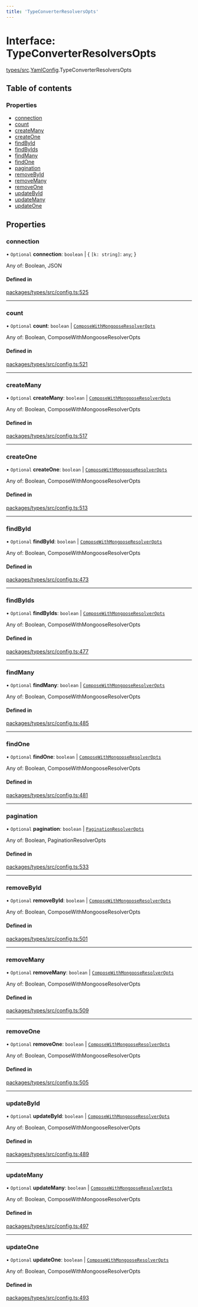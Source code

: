 ```yaml
---
title: 'TypeConverterResolversOpts'
---
```


# Interface: TypeConverterResolversOpts

[types/src](../modules/types_src).[YamlConfig](../modules/types_src.YamlConfig).TypeConverterResolversOpts

## Table of contents

### Properties

- [connection](types_src.YamlConfig.TypeConverterResolversOpts#connection)
- [count](types_src.YamlConfig.TypeConverterResolversOpts#count)
- [createMany](types_src.YamlConfig.TypeConverterResolversOpts#createmany)
- [createOne](types_src.YamlConfig.TypeConverterResolversOpts#createone)
- [findById](types_src.YamlConfig.TypeConverterResolversOpts#findbyid)
- [findByIds](types_src.YamlConfig.TypeConverterResolversOpts#findbyids)
- [findMany](types_src.YamlConfig.TypeConverterResolversOpts#findmany)
- [findOne](types_src.YamlConfig.TypeConverterResolversOpts#findone)
- [pagination](types_src.YamlConfig.TypeConverterResolversOpts#pagination)
- [removeById](types_src.YamlConfig.TypeConverterResolversOpts#removebyid)
- [removeMany](types_src.YamlConfig.TypeConverterResolversOpts#removemany)
- [removeOne](types_src.YamlConfig.TypeConverterResolversOpts#removeone)
- [updateById](types_src.YamlConfig.TypeConverterResolversOpts#updatebyid)
- [updateMany](types_src.YamlConfig.TypeConverterResolversOpts#updatemany)
- [updateOne](types_src.YamlConfig.TypeConverterResolversOpts#updateone)

## Properties

### connection

• `Optional` **connection**: `boolean` | \{ `[k: string]`: `any`;  }

Any of: Boolean, JSON

#### Defined in

[packages/types/src/config.ts:525](https://github.com/Urigo/graphql-mesh/blob/master/packages/types/src/config.ts#L525)

___

### count

• `Optional` **count**: `boolean` | [`ComposeWithMongooseResolverOpts`](types_src.YamlConfig.ComposeWithMongooseResolverOpts)

Any of: Boolean, ComposeWithMongooseResolverOpts

#### Defined in

[packages/types/src/config.ts:521](https://github.com/Urigo/graphql-mesh/blob/master/packages/types/src/config.ts#L521)

___

### createMany

• `Optional` **createMany**: `boolean` | [`ComposeWithMongooseResolverOpts`](types_src.YamlConfig.ComposeWithMongooseResolverOpts)

Any of: Boolean, ComposeWithMongooseResolverOpts

#### Defined in

[packages/types/src/config.ts:517](https://github.com/Urigo/graphql-mesh/blob/master/packages/types/src/config.ts#L517)

___

### createOne

• `Optional` **createOne**: `boolean` | [`ComposeWithMongooseResolverOpts`](types_src.YamlConfig.ComposeWithMongooseResolverOpts)

Any of: Boolean, ComposeWithMongooseResolverOpts

#### Defined in

[packages/types/src/config.ts:513](https://github.com/Urigo/graphql-mesh/blob/master/packages/types/src/config.ts#L513)

___

### findById

• `Optional` **findById**: `boolean` | [`ComposeWithMongooseResolverOpts`](types_src.YamlConfig.ComposeWithMongooseResolverOpts)

Any of: Boolean, ComposeWithMongooseResolverOpts

#### Defined in

[packages/types/src/config.ts:473](https://github.com/Urigo/graphql-mesh/blob/master/packages/types/src/config.ts#L473)

___

### findByIds

• `Optional` **findByIds**: `boolean` | [`ComposeWithMongooseResolverOpts`](types_src.YamlConfig.ComposeWithMongooseResolverOpts)

Any of: Boolean, ComposeWithMongooseResolverOpts

#### Defined in

[packages/types/src/config.ts:477](https://github.com/Urigo/graphql-mesh/blob/master/packages/types/src/config.ts#L477)

___

### findMany

• `Optional` **findMany**: `boolean` | [`ComposeWithMongooseResolverOpts`](types_src.YamlConfig.ComposeWithMongooseResolverOpts)

Any of: Boolean, ComposeWithMongooseResolverOpts

#### Defined in

[packages/types/src/config.ts:485](https://github.com/Urigo/graphql-mesh/blob/master/packages/types/src/config.ts#L485)

___

### findOne

• `Optional` **findOne**: `boolean` | [`ComposeWithMongooseResolverOpts`](types_src.YamlConfig.ComposeWithMongooseResolverOpts)

Any of: Boolean, ComposeWithMongooseResolverOpts

#### Defined in

[packages/types/src/config.ts:481](https://github.com/Urigo/graphql-mesh/blob/master/packages/types/src/config.ts#L481)

___

### pagination

• `Optional` **pagination**: `boolean` | [`PaginationResolverOpts`](types_src.YamlConfig.PaginationResolverOpts)

Any of: Boolean, PaginationResolverOpts

#### Defined in

[packages/types/src/config.ts:533](https://github.com/Urigo/graphql-mesh/blob/master/packages/types/src/config.ts#L533)

___

### removeById

• `Optional` **removeById**: `boolean` | [`ComposeWithMongooseResolverOpts`](types_src.YamlConfig.ComposeWithMongooseResolverOpts)

Any of: Boolean, ComposeWithMongooseResolverOpts

#### Defined in

[packages/types/src/config.ts:501](https://github.com/Urigo/graphql-mesh/blob/master/packages/types/src/config.ts#L501)

___

### removeMany

• `Optional` **removeMany**: `boolean` | [`ComposeWithMongooseResolverOpts`](types_src.YamlConfig.ComposeWithMongooseResolverOpts)

Any of: Boolean, ComposeWithMongooseResolverOpts

#### Defined in

[packages/types/src/config.ts:509](https://github.com/Urigo/graphql-mesh/blob/master/packages/types/src/config.ts#L509)

___

### removeOne

• `Optional` **removeOne**: `boolean` | [`ComposeWithMongooseResolverOpts`](types_src.YamlConfig.ComposeWithMongooseResolverOpts)

Any of: Boolean, ComposeWithMongooseResolverOpts

#### Defined in

[packages/types/src/config.ts:505](https://github.com/Urigo/graphql-mesh/blob/master/packages/types/src/config.ts#L505)

___

### updateById

• `Optional` **updateById**: `boolean` | [`ComposeWithMongooseResolverOpts`](types_src.YamlConfig.ComposeWithMongooseResolverOpts)

Any of: Boolean, ComposeWithMongooseResolverOpts

#### Defined in

[packages/types/src/config.ts:489](https://github.com/Urigo/graphql-mesh/blob/master/packages/types/src/config.ts#L489)

___

### updateMany

• `Optional` **updateMany**: `boolean` | [`ComposeWithMongooseResolverOpts`](types_src.YamlConfig.ComposeWithMongooseResolverOpts)

Any of: Boolean, ComposeWithMongooseResolverOpts

#### Defined in

[packages/types/src/config.ts:497](https://github.com/Urigo/graphql-mesh/blob/master/packages/types/src/config.ts#L497)

___

### updateOne

• `Optional` **updateOne**: `boolean` | [`ComposeWithMongooseResolverOpts`](types_src.YamlConfig.ComposeWithMongooseResolverOpts)

Any of: Boolean, ComposeWithMongooseResolverOpts

#### Defined in

[packages/types/src/config.ts:493](https://github.com/Urigo/graphql-mesh/blob/master/packages/types/src/config.ts#L493)
